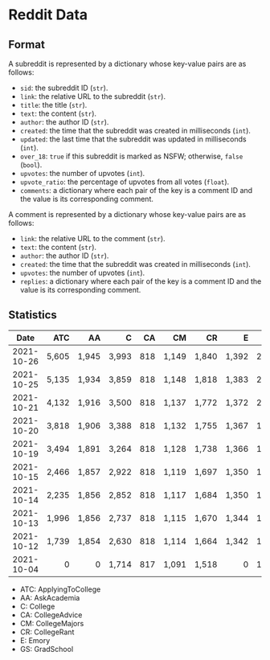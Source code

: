 # Reddit Data

## Format

A subreddit is represented by a dictionary whose key-value pairs are as follows:

* `sid`: the subreddit ID (`str`).
* `link`: the relative URL to the subreddit (`str`).
* `title`: the title (`str`).
* `text`: the content (`str`).
* `author`: the author ID (`str`).
* `created`: the time that the subreddit was created in milliseconds (`int`).
* `updated`: the last time that the subreddit was updated in milliseconds (`int`).
* `over_18`: `true` if this subreddit is marked as NSFW; otherwise, `false` (`bool`).
* `upvotes`: the number of upvotes (`int`).
* `upvote_ratio`: the percentage of upvotes from all votes (`float`).
* `comments`: a dictionary where each pair of the key is a comment ID and the value is its corresponding comment.

A comment is represented by a dictionary whose key-value pairs are as follows:

* `link`: the relative URL to the comment (`str`).
* `text`: the content (`str`).
* `author`: the author ID (`str`).
* `created`: the time that the subreddit was created in milliseconds (`int`).
* `upvotes`: the number of upvotes (`int`).
* `replies`: a dictionary where each pair of the key is a comment ID and the value is its corresponding comment.

## Statistics

| Date       | ATC   | AA    | C       | CA   | CM    | CR    | E     | GS    |  Total |
|:----------:|------:|------:|--------:|-----:|------:|------:|------:|------:|-------:|
| 2021-10-26 | 5,605 | 1,945 |   3,993 |  818 | 1,149 | 1,840 | 1,392 | 2,169 | 18,911 |
| 2021-10-25 | 5,135 | 1,934 |   3,859 |  818 | 1,148 | 1,818 | 1,383 | 2,136 | 18,231 |
| 2021-10-21 | 4,132 | 1,916 |   3,500 |  818 | 1,137 | 1,772 | 1,372 | 2,031 | 16,678 |
| 2021-10-20 | 3,818 | 1,906 |   3,388 |  818 | 1,132 | 1,755 | 1,367 | 1,992 | 16,176 |
| 2021-10-19 | 3,494 | 1,891 |   3,264 |  818 | 1,128 | 1,738 | 1,366 | 1,955 | 15,654 |
| 2021-10-15 | 2,466 | 1,857 |   2,922 |  818 | 1,119 | 1,697 | 1,350 | 1,842 | 14,073 |
| 2021-10-14 | 2,235 | 1,856 |   2,852 |  818 | 1,117 | 1,684 | 1,350 | 1,817 | 13,729 |
| 2021-10-13 | 1,996 | 1,856 |   2,737 |  818 | 1,115 | 1,670 | 1,344 | 1,790 | 13,326 |
| 2021-10-12 | 1,739 | 1,854 |   2,630 |  818 | 1,114 | 1,664 | 1,342 | 1,768 | 12,929 |
| 2021-10-04 |     0 |     0 |   1,714 |  817 | 1,091 | 1,518 |     0 | 1,418 |  6,558 |

* ATC: ApplyingToCollege
* AA: AskAcademia
* C: College
* CA: CollegeAdvice
* CM: CollegeMajors
* CR: CollegeRant
* E: Emory
* GS: GradSchool
